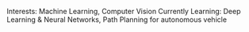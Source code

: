 Interests: Machine Learning, Computer Vision
Currently Learning: Deep Learning & Neural Networks, Path Planning for autonomous vehicle
